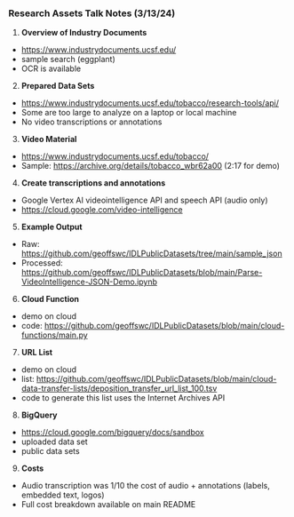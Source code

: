 ### Research Assets Talk Notes (3/13/24)

1. **Overview of Industry Documents**
* https://www.industrydocuments.ucsf.edu/
* sample search (eggplant) 
* OCR is available
2. **Prepared Data Sets**
* https://www.industrydocuments.ucsf.edu/tobacco/research-tools/api/
* Some are too large to analyze on a laptop or local machine
* No video transcriptions or annotations
3. **Video Material**
* https://www.industrydocuments.ucsf.edu/tobacco/
* Sample: https://archive.org/details/tobacco_wbr62a00 (2:17 for demo)
4. **Create transcriptions and annotations**
* Google Vertex AI videointelligence API and speech API (audio only)
* https://cloud.google.com/video-intelligence
5. **Example Output**
* Raw: https://github.com/geoffswc/IDLPublicDatasets/tree/main/sample_json
* Processed: https://github.com/geoffswc/IDLPublicDatasets/blob/main/Parse-VideoIntelligence-JSON-Demo.ipynb
6. **Cloud Function**
* demo on cloud
* code: https://github.com/geoffswc/IDLPublicDatasets/blob/main/cloud-functions/main.py
7. **URL List**
* demo on cloud
* list: https://github.com/geoffswc/IDLPublicDatasets/blob/main/cloud-data-transfer-lists/deposition_transfer_url_list_100.tsv
* code to generate this list uses the Internet Archives API
8. **BigQuery**
* https://cloud.google.com/bigquery/docs/sandbox
* uploaded data set
* public data sets
9. **Costs**
* Audio transcription was 1/10 the cost of audio + annotations (labels, embedded text, logos)
* Full cost breakdown available on main README

  






